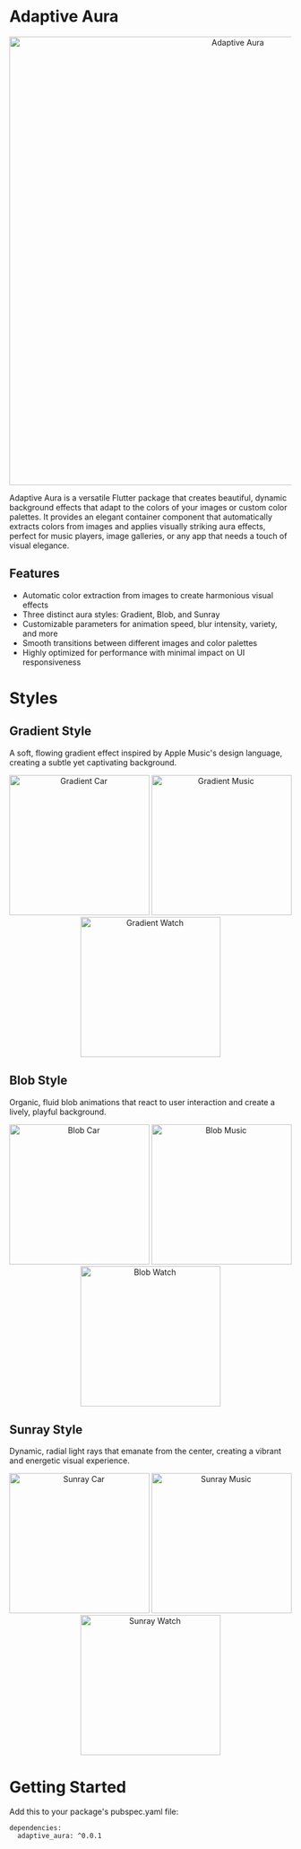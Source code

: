 # Adaptive Aura
<p align="center">
<img src="screenshots/adaptive_aura_title.jpeg" width="800" alt="Adaptive Aura"/>
</p>
Adaptive Aura is a versatile Flutter package that creates beautiful, dynamic background effects that adapt to the colors of your images or custom color palettes. It provides an elegant container component that automatically extracts colors from images and applies visually striking aura effects, perfect for music players, image galleries, or any app that needs a touch of visual elegance.

## Features
 - Automatic color extraction from images to create harmonious visual effects
 - Three distinct aura styles: Gradient, Blob, and Sunray
 - Customizable parameters for animation speed, blur intensity, variety, and more
 - Smooth transitions between different images and color palettes
 - Highly optimized for performance with minimal impact on UI responsiveness

# Styles
## Gradient Style
A soft, flowing gradient effect inspired by Apple Music's design language, creating a subtle yet captivating background.
<p align="center">
<img src="screenshots/gradient_car.jpeg" width="250" alt="Gradient Car"/>
<img src="screenshots/gradient_music.jpeg" width="250" alt="Gradient Music"/>
<img src="screenshots/gradient_watch.jpeg" width="250" alt="Gradient Watch"/>
</p>


## Blob Style
Organic, fluid blob animations that react to user interaction and create a lively, playful background.
<p align="center">
<img src="screenshots/blob_car.jpeg" width="250" alt="Blob Car"/>
<img src="screenshots/blob_music.jpeg" width="250" alt="Blob Music"/>
<img src="screenshots/blob_watch.jpeg" width="250" alt="Blob Watch"/>
</p>


## Sunray Style
Dynamic, radial light rays that emanate from the center, creating a vibrant and energetic visual experience.
<p align="center">
<img src="screenshots/sunray_car.jpeg" width="250" alt="Sunray Car"/>
<img src="screenshots/sunray_music.jpeg" width="250" alt="Sunray Music"/>
<img src="screenshots/sunray_watch.jpeg" width="250" alt="Sunray Watch"/>
</p>

# Getting Started
Add this to your package's pubspec.yaml file:

~~~
dependencies:
  adaptive_aura: ^0.0.1
~~~